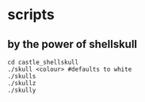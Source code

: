 # scripts

## by the power of shellskull
```
cd castle_shellskull
./skull <colour> #defaults to white
./skulls
./skullz
./skully
```
